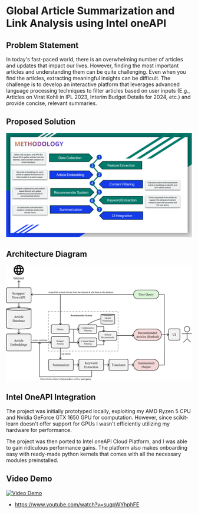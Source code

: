 # Global Article Summarization and Link Analysis using Intel oneAPI

## Problem Statement
In today's fast-paced world, there is an overwhelming number of articles and updates that impact our
lives. However, finding the most important articles and understanding them can be quite challenging.
Even when you find the articles, extracting meaningful insights can be difficult.
The challenge is to develop an interactive platform that leverages advanced language processing
techniques to filter articles based on user inputs (E.g., Articles on Virat Kohli in IPL 2023, Interim Budget
Details for 2024, etc.) and provide concise, relevant summaries.

## Proposed Solution
![Methodology](imgs/methodology.png)

## Architecture Diagram
![Artchitecture Diagram](imgs/Architecture.svg)

## Intel OneAPI Integration
The project was initially prototyped locally, exploiting my AMD Ryzen 5 CPU and Nvidia GeForce GTX 1650 GPU for computation. However, since scikit-learn doesn't offer support for GPUs I wasn't efficiently utilizing my hardware for performance. 

The project was then ported to Intel oneAPI Cloud Platform, and I was able to gain ridiculous performance gains. The platform also makes onboarding easy with ready-made python kernels that comes with all the necessary modules preinstalled. 


## Video Demo
[![Video Demo](https://img.youtube.com/vi/suqpWYhphFE/0.jpg)](https://www.youtube.com/watch?v=suqpWYhphFE)
- https://www.youtube.com/watch?v=suqpWYhphFE

